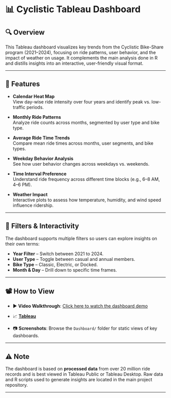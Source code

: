 # 📊 Cyclistic Tableau Dashboard

## 🔍 Overview

This Tableau dashboard visualizes key trends from the Cyclistic Bike-Share program (2021–2024), focusing on ride patterns, user behavior, and the impact of weather on usage. It complements the main analysis done in R and distills insights into an interactive, user-friendly visual format.

---

## 📌 Features

- **Calendar Heat Map**  
  View day-wise ride intensity over four years and identify peak vs. low-traffic periods.

- **Monthly Ride Patterns**  
  Analyze ride counts across months, segmented by user type and bike type.

- **Average Ride Time Trends**  
  Compare mean ride times across months, user segments, and bike types.

- **Weekday Behavior Analysis**  
  See how user behavior changes across weekdays vs. weekends.

- **Time Interval Preference**  
  Understand ride frequency across different time blocks (e.g., 6–8 AM, 4–6 PM).

- **Weather Impact**  
  Interactive plots to assess how temperature, humidity, and wind speed influence ridership.

---

## 🎯 Filters & Interactivity

The dashboard supports multiple filters so users can explore insights on their own terms:

- **Year Filter** – Switch between 2021 to 2024.  
- **User Type** – Toggle between casual and annual members.  
- **Bike Type** – Classic, Electric, or Docked.  
- **Month & Day** – Drill down to specific time frames.

---

## 📽️ How to View

- ▶️ **Video Walkthrough**: [Click here to watch the dashboard demo](https://drive.google.com/file/d/1bbQvFRJ6trD9dfYsgzhKXg4Z4KxpQUa9/view?usp=sharing)
- 📈 **[Tableau](https://public.tableau.com/views/CyclisticTheWayofLife_17400687878700/CyclisticRideTrends?:language=en-US&:sid=&:redirect=auth&:display_count=n&:origin=viz_share_link)**

- 📷 **Screenshots**: Browse the `Dashboard/` folder for static views of key dashboards.

---

## ⚠️ Note

The dashboard is based on **processed data** from over 20 million ride records and is best viewed in Tableau Public or Tableau Desktop. Raw data and R scripts used to generate insights are located in the main project repository.

---

